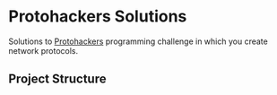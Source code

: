 # Protohackers Solutions

Solutions to [Protohackers](https://protohackers.com/) programming challenge in which you create network protocols.

## Project Structure

